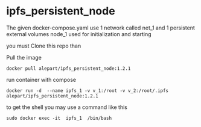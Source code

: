 # ipfs_persistent_node

The given docker-compose.yaml use 1 network called net_1 and 1 persistent external volumes node_1 used for initialization and starting

you must Clone this repo than

Pull the image
```
docker pull alepart/ipfs_persistent_node:1.2.1
```
run container with compose
```
docker run -d  --name ipfs_1 -v v_1:/root -v v_2:/root/.ipfs  alepart/ipfs_persistent_node:1.2.1
```

to get the shell you may use a command like this
```
sudo docker exec -it  ipfs_1  /bin/bash
```
